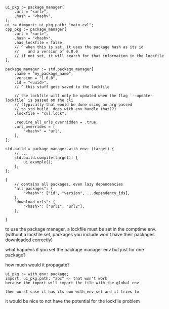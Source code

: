 ```
ui_pkg := package_manager[
    .url = "<url>",
    .hash = "<hash>",
];
ui := #import: ui_pkg.path: "main.cvl";
cpp_pkg := package_manager[
    .url = "<url>",
    .hash = "<hash>",
    .has_lockfile = false,
    // ^ when this is set, it uses the package hash as its id
    //    and a version of 0.0.0
    // if not set, it will search for that information in the lockfile
];

package_manager := std.package_manager[
    .name = "my_package_name",
    .version = "1.0.0",
    .id = "<uuid>",
    // ^ this stuff gets saved to the lockfile

    // the lockfile will only be updated when the flag `--update-lockfile` is passed on the cli
    // (typically that would be done using an arg passed
    // to std.build. does with_env handle that??)
    .lockfile = "cvl.lock",

    .require_all_urls_overridden = .true,
    .url_overrides = [
        "<hash>" = "url",
    ],
];

std.build = package_manager.with_env: (target) {
    // ...
    std.build.compile(target): {
        ui.example();
    };
};
```

```
{
    // contains all packages, even lazy dependencies
    "all_packages": {
        "<hash>": ["id", "version", ...dependency_ids],
    },
    "download_urls": {
        "<hash>": ["url1", "url2"],
    },
    
}
```

to use the package manager, a lockfile must be set in the
comptime env. (without a lockfile set, packages you include
won't have their packages downloaded correctly)

what happens if you set the package manager env but just
for one package?

how much would it propagate?

```
ui_pkg := with_env: package;
import: ui_pkg.path: "abc" <- that won't work
because the import will import the file with the global env

then worst case it has its own with_env set and it tries to
```

it would be nice to not have the potential for the lockfile problem
